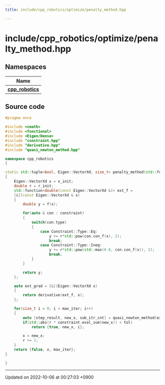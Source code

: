 ```yaml
---
title: include/cpp_robotics/optimize/penalty_method.hpp

---
```


# include/cpp_robotics/optimize/penalty_method.hpp



## Namespaces

| Name           |
| -------------- |
| **[cpp_robotics](/cpp_robotics/doxybook/Namespaces/namespacecpp__robotics/)**  |




## Source code

```cpp
#pragma once

#include <cmath>
#include <functional>
#include <Eigen/Dense>
#include "constraint.hpp"
#include "derivative.hpp"
#include "quasi_newton_method.hpp"

namespace cpp_robotics
{

static std::tuple<bool, Eigen::VectorXd, size_t> penalty_method(std::function<double(const Eigen::VectorXd &)> f, ConstraintArray constraint, Eigen::VectorXd x_init, const double r_init = 1.0, const double tol = 1e-3, const size_t max_iter = 1000)
{
    Eigen::VectorXd x = x_init;
    double r = r_init;
    std::function<double(const Eigen::VectorXd &)> ext_f = 
    [&](const Eigen::VectorXd & x)
    {
        double y = f(x);

        for(auto & con : constraint)
        {
            switch(con.type)
            {
                case Constraint::Type::Eq:
                    y += r*std::pow(con.con_f(x), 2);
                    break;
                case Constraint::Type::Ineq:
                    y += r*std::pow(std::max(0.0, con.con_f(x)), 2);
                    break;
            }
        }

        return y;
    };

    auto ext_grad = [&](Eigen::VectorXd x)
    {
        return derivative(ext_f, x);
    };

    for(size_t i = 0; i < max_iter; i++)
    {
        auto [step_result, new_x, sub_itr_cnt] = quasi_newton_method(ext_f, ext_grad, x, tol, 1);
        if(std::abs(r * constraint.eval_sum(new_x)) < tol)
            return {true, new_x, i};

        x = new_x;
        r += 1;
    }
    return {false, x, max_iter};
}

}
```


-------------------------------

Updated on 2022-10-06 at 00:27:03 +0900
